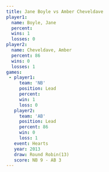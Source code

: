 ```yaml
---
title: Jane Boyle vs Amber Cheveldave
player1:                 
  name: Boyle, Jane      
  percent:               
  wins: 1                
  losses: 0              
player2:                 
  name: Cheveldave, Amber
  percent: 86            
  wins: 0                
  losses: 1              
games:
 - player1:        
     team: 'NB'    
     position: Lead
     percent:      
     win: 1        
     loss: 0       
   player2:        
     team: 'AB'    
     position: Lead
     percent: 86   
     win: 0        
     loss: 1       
   event: Hearts        
   year: 2013           
   draw: Round Robin(13)
   score: NB 9 - AB 3   
---
```

